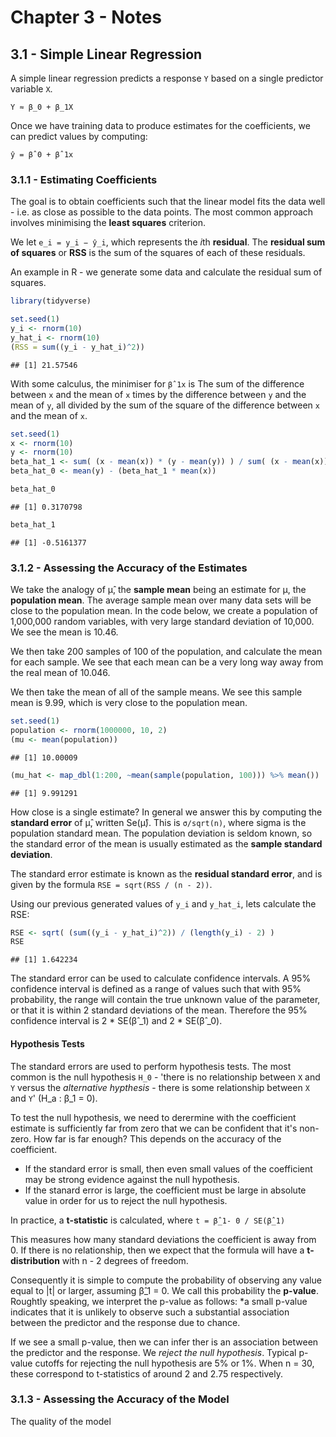 # Chapter 3 - Notes

## 3.1 - Simple Linear Regression

A simple linear regression predicts a response `Y` based on a single predictor variable `X`. 
```
Y ≈ β_0 + β_1X
```

Once we have training data to produce estimates for the coefficients, we can predict values by computing:
```
ŷ = β̂ 0 + β̂ 1x
```

### 3.1.1 - Estimating Coefficients

The goal is to obtain coefficients such that the linear model fits the data well - i.e. as close as possible to the data points. The most common approach involves minimising the **least squares** criterion.

We let `e_i = y_i − ŷ_i`, which represents the *i*th **residual**. The **residual sum of squares** or **RSS** is the sum of the squares of each of these residuals.

An example in R - we generate some data and calculate the residual sum of squares.


```r
library(tidyverse)
```

```r
set.seed(1)
y_i <- rnorm(10)
y_hat_i <- rnorm(10)
(RSS = sum((y_i - y_hat_i)^2))
```

```
## [1] 21.57546
```

With some calculus, the minimiser for `β̂ 1x` is The sum of the difference between `x` and the mean of `x` times by the difference between `y` and the mean of `y`, all divided by the sum of the square of the difference between `x` and the mean of `x`.


```r
set.seed(1)
x <- rnorm(10)
y <- rnorm(10)
beta_hat_1 <- sum( (x - mean(x)) * (y - mean(y)) ) / sum( (x - mean(x))^2 )
beta_hat_0 <- mean(y) - (beta_hat_1 * mean(x))

beta_hat_0
```

```
## [1] 0.3170798
```

```r
beta_hat_1
```

```
## [1] -0.5161377
```

### 3.1.2 - Assessing the Accuracy of the Estimates

We take the analogy of μ̂, the **sample mean** being an estimate for μ, the **population mean**. The average sample mean over many data sets will be close to the population mean. In the code below, we create a population of 1,000,000 random variables, with very large standard deviation of 10,000. We see the mean is 10.46.

We then take 200 samples of 100 of the population, and calculate the mean for each sample. We see that each mean can be a very long way away from the real mean of 10.046.

We then take the mean of all of the sample means. We see this sample mean is 9.99, which is very close to the population mean.


```r
set.seed(1)
population <- rnorm(1000000, 10, 2)
(mu <- mean(population))
```

```
## [1] 10.00009
```

```r
(mu_hat <- map_dbl(1:200, ~mean(sample(population, 100))) %>% mean())
```

```
## [1] 9.991291
```

How close is a single estimate? In general we answer this by computing the **standard error** of μ̂, written Se(μ̂). This is `σ/sqrt(n)`, where sigma is the population standard mean. The population deviation is seldom known, so the standard error of the mean is usually estimated as the **sample standard deviation**.

The standard error estimate is known as the **residual standard error**, and is given by the formula `RSE = sqrt(RSS / (n - 2))`. 

Using our previous generated values of `y_i` and `y_hat_i`, lets calculate the RSE:

```r
RSE <- sqrt( (sum((y_i - y_hat_i)^2)) / (length(y_i) - 2) )
RSE
```

```
## [1] 1.642234
```

The standard error can be used to calculate confidence intervals. A 95% confidence interval is defined as a range of values such that with 95% probability, the range will contain the true unknown value of the parameter, or that it is within 2 standard deviations of the mean. Therefore the 95% confidence interval is 2 * SE(β̂ _1) and 2 * SE(β̂ _0).

#### Hypothesis Tests

The standard errors are used to perform hypothesis tests. The most common is the null hypothesis `H_0` - 'there is no relationship between `X` and `Y` versus the *alternative hypthesis* - there is some relationship between `X` and `Y`' (H_a : β_1  = 0). 

To test the null hypothesis, we need to derermine with the coefficient estimate is sufficiently far from zero that we can be confident that it's non-zero. How far is far enough? This depends on the accuracy of the coefficient.

* If the standard error is small, then even small values of the coefficient may be strong evidence against the null hypothesis.
* If the stanard error is large, the coefficient must be large  in absolute value in order for us to reject the null hypothesis.

In practice, a **t-statistic** is calculated, where `t = β̂_1- 0 / SE(β̂_1)`

This measures how many standard deviations the coefficient is away from 0. If there is no relationship, then we expect that the formula will have a **t-distribution** with n - 2 degrees of freedom.

Consequently it is simple to compute the probability of observing any value equal to |t| or larger, assuming β̂_1 = 0. We call this probability the **p-value**. Roughtly speaking, we interpret the p-value as follows: *a small p-value indicates that it is unlikely to observe such a substantial association between the predictor and the response due to chance.

If we see a small p-value, then we can infer ther is an association between the predictor and the response. We *reject the null hypothesis*. Typical p-value cutoffs for rejecting the null hypothesis are 5% or 1%. When n = 30, these correspond to t-statistics of around 2 and 2.75 respectively.

### 3.1.3 - Assessing the Accuracy of the Model

The quality of the model
